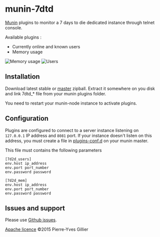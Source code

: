 munin-7dtd
==========

[Munin](http://munin-monitoring.org) plugins to monitor a 7 days to die dedicated instance through telnet console.

Available plugins :

* Currently online and known users
* Memory usage

![Memory usage](https://cloud.githubusercontent.com/assets/990787/5695656/1dccf362-99ae-11e4-899f-cbb2cf0cbc7c.png)
![Users](https://cloud.githubusercontent.com/assets/990787/5695657/1fb6ca86-99ae-11e4-89db-6eeeffb1ff69.png)

Installation
------------

Download latest stable or [master](//github.com/pygillier/munin-7dtd/archive/master.zip) zipball. Extract it somewhere on you disk and link 7dtd_* file from your munin plugins folder.

You need to restart your munin-node instance to activate plugins.

Configuration
-------------

Plugins are configured to connect to a server instance listening on `127.0.0.1` IP address and `8081` port. If your instance doesn't listen on this address, you must create a file in [plugins-conf.d](http://munin-monitoring.org/wiki/plugin-conf.d) on your munin master. 

This file must contains the following parameters

```
[7d2d_users]
env.host ip_address
env.port port_number
env.password password

[7d2d_mem]
env.host ip_address
env.port port_number
env.password password
```

Issues and support
------------------

Please use [Github issues](github.com/pygillier/munin-7dtd/issues).

[Apache licence](//github.com/pygillier.munin-7dtd/master/LICENSE) &copy;2015 Pierre-Yves Gillier
